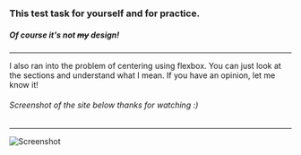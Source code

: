 ### This test task for yourself and for practice.

##### Of course it's not ~~my~~ design!

- - -

I also ran into the problem of centering using flexbox. You can just look at the sections and understand what I mean. If you have an opinion, let me know it!


###### Screenshot of the site below thanks for watching :)

_ _ _

![Screenshot](webTask.png)




